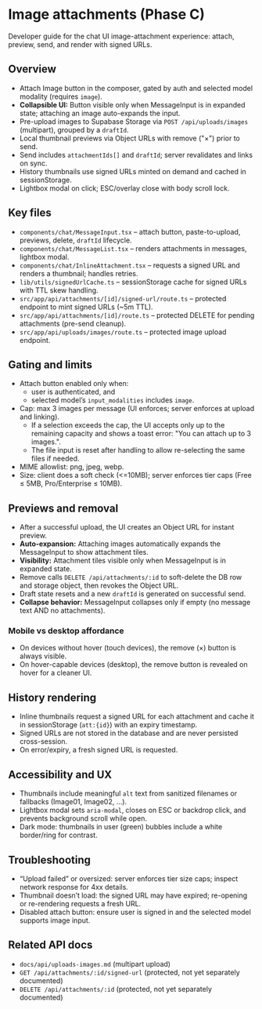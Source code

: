 # Image attachments (Phase C)

Developer guide for the chat UI image-attachment experience: attach, preview, send, and render with signed URLs.

## Overview

- Attach Image button in the composer, gated by auth and selected model modality (requires `image`).
- **Collapsible UI:** Button visible only when MessageInput is in expanded state; attaching an image auto-expands the input.
- Pre-upload images to Supabase Storage via `POST /api/uploads/images` (multipart), grouped by a `draftId`.
- Local thumbnail previews via Object URLs with remove ("×") prior to send.
- Send includes `attachmentIds[]` and `draftId`; server revalidates and links on sync.
- History thumbnails use signed URLs minted on demand and cached in sessionStorage.
- Lightbox modal on click; ESC/overlay close with body scroll lock.

## Key files

- `components/chat/MessageInput.tsx` – attach button, paste-to-upload, previews, delete, `draftId` lifecycle.
- `components/chat/MessageList.tsx` – renders attachments in messages, lightbox modal.
- `components/chat/InlineAttachment.tsx` – requests a signed URL and renders a thumbnail; handles retries.
- `lib/utils/signedUrlCache.ts` – sessionStorage cache for signed URLs with TTL skew handling.
- `src/app/api/attachments/[id]/signed-url/route.ts` – protected endpoint to mint signed URLs (~5m TTL).
- `src/app/api/attachments/[id]/route.ts` – protected DELETE for pending attachments (pre-send cleanup).
- `src/app/api/uploads/images/route.ts` – protected image upload endpoint.

## Gating and limits

- Attach button enabled only when:
  - user is authenticated, and
  - selected model’s `input_modalities` includes `image`.
- Cap: max 3 images per message (UI enforces; server enforces at upload and linking).
  - If a selection exceeds the cap, the UI accepts only up to the remaining capacity and shows a toast error: "You can attach up to 3 images.".
  - The file input is reset after handling to allow re-selecting the same files if needed.
- MIME allowlist: png, jpeg, webp.
- Size: client does a soft check (<=10MB); server enforces tier caps (Free ≤ 5MB, Pro/Enterprise ≤ 10MB).

## Previews and removal

- After a successful upload, the UI creates an Object URL for instant preview.
- **Auto-expansion:** Attaching images automatically expands the MessageInput to show attachment tiles.
- **Visibility:** Attachment tiles visible only when MessageInput is in expanded state.
- Remove calls `DELETE /api/attachments/:id` to soft-delete the DB row and storage object, then revokes the Object URL.
- Draft state resets and a new `draftId` is generated on successful send.
- **Collapse behavior:** MessageInput collapses only if empty (no message text AND no attachments).

### Mobile vs desktop affordance

- On devices without hover (touch devices), the remove (×) button is always visible.
- On hover-capable devices (desktop), the remove button is revealed on hover for a cleaner UI.

## History rendering

- Inline thumbnails request a signed URL for each attachment and cache it in sessionStorage (`att:{id}`) with an expiry timestamp.
- Signed URLs are not stored in the database and are never persisted cross-session.
- On error/expiry, a fresh signed URL is requested.

## Accessibility and UX

- Thumbnails include meaningful `alt` text from sanitized filenames or fallbacks (Image01, Image02, …).
- Lightbox modal sets `aria-modal`, closes on ESC or backdrop click, and prevents background scroll while open.
- Dark mode: thumbnails in user (green) bubbles include a white border/ring for contrast.

## Troubleshooting

- “Upload failed” or oversized: server enforces tier size caps; inspect network response for 4xx details.
- Thumbnail doesn’t load: the signed URL may have expired; re-opening or re-rendering requests a fresh URL.
- Disabled attach button: ensure user is signed in and the selected model supports image input.

## Related API docs

- `docs/api/uploads-images.md` (multipart upload)
- `GET /api/attachments/:id/signed-url` (protected, not yet separately documented)
- `DELETE /api/attachments/:id` (protected, not yet separately documented)
